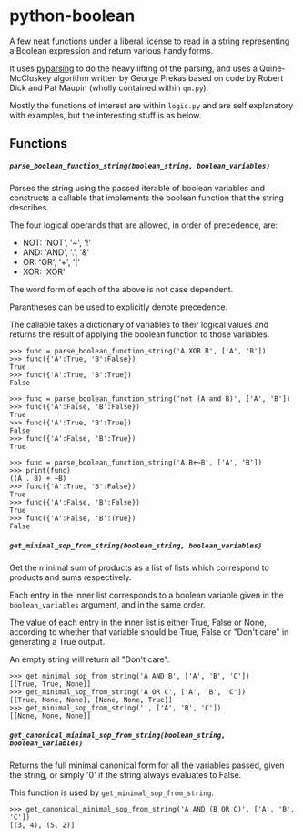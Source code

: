 python-boolean
==============

A few neat functions under a liberal license to read in a string 
representing a Boolean expression and return various handy forms.

It uses [pyparsing](http://pyparsing.wikispaces.com/) to do the 
heavy lifting of the parsing, and uses a Quine-McCluskey algorithm
written by George Prekas based on code by Robert Dick and Pat Maupin
(wholly contained within `qm.py`).

Mostly the functions of interest are within `logic.py` and are
self explanatory with examples, but the interesting stuff
is as below.

Functions
---------

##### `parse_boolean_function_string(boolean_string, boolean_variables)`

Parses the string using the passed iterable of boolean variables 
and constructs a callable that implements the boolean function that 
the string describes.

The four logical operands that are allowed, in order of precedence, 
are:
* NOT: 'NOT', '~', '!'
* AND: 'AND', '.', '&'
* OR: 'OR', '+', '|'
* XOR: 'XOR'

The word form of each of the above is not case dependent.

Parantheses can be used to explicitly denote precedence.

The callable takes a dictionary of variables to their logical values
and returns the result of applying the boolean function to those
variables.

    >>> func = parse_boolean_function_string('A XOR B', ['A', 'B'])
    >>> func({'A':True, 'B':False})
    True
    >>> func({'A':True, 'B':True})
    False

    >>> func = parse_boolean_function_string('not (A and B)', ['A', 'B'])
    >>> func({'A':False, 'B':False})
    True
    >>> func({'A':True, 'B':True})
    False
    >>> func({'A':False, 'B':True})
    True

    >>> func = parse_boolean_function_string('A.B+~B', ['A', 'B'])
    >>> print(func)
    ((A . B) + ~B)
    >>> func({'A':True, 'B':False})
    True
    >>> func({'A':False, 'B':False})
    True
    >>> func({'A':False, 'B':True})
    False

##### `get_minimal_sop_from_string(boolean_string, boolean_variables)`

Get the minimal sum of products as a list of lists which 
correspond to products and sums respectively.

Each entry in the inner list corresponds to a boolean variable
given in the `boolean_variables` argument, and in the same order.

The value of each entry in the inner list is either True, False
or None, according to whether that variable should be True, 
False or "Don't care" in generating a True output.

An empty string will return all "Don't care".

    >>> get_minimal_sop_from_string('A AND B', ['A', 'B', 'C'])
    [[True, True, None]]
    >>> get_minimal_sop_from_string('A OR C', ['A', 'B', 'C'])
    [[True, None, None], [None, None, True]]
    >>> get_minimal_sop_from_string('', ['A', 'B', 'C'])
    [[None, None, None]]

##### `get_canonical_minimal_sop_from_string(boolean_string, boolean_variables)`
    
Returns the full minimal canonical form for all the variables
passed, given the string, or simply '0' if the string always evaluates
to False.

This function is used by `get_minimal_sop_from_string`.
    
    >>> get_canonical_minimal_sop_from_string('A AND (B OR C)', ['A', 'B', 'C'])
    [(3, 4), (5, 2)]

